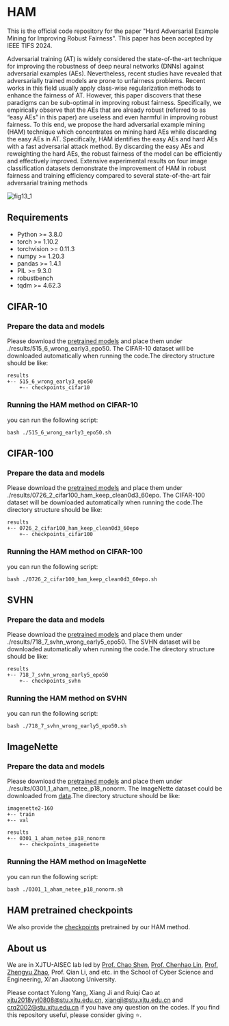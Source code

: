 # HAM
This is the official code repository for the paper "Hard Adversarial Example Mining for Improving Robust Fairness". This paper has been accepted by IEEE TIFS 2024.

Adversarial training (AT) is widely considered the
state-of-the-art technique for improving the robustness of deep
neural networks (DNNs) against adversarial examples (AEs).
Nevertheless, recent studies have revealed that adversarially
trained models are prone to unfairness problems. Recent works
in this field usually apply class-wise regularization methods to
enhance the fairness of AT. However, this paper discovers that
these paradigms can be sub-optimal in improving robust fairness.
Specifically, we empirically observe that the AEs that are already
robust (referred to as “easy AEs” in this paper) are useless
and even harmful in improving robust fairness. To this end, we
propose the hard adversarial example mining (HAM) technique
which concentrates on mining hard AEs while discarding the easy
AEs in AT. Specifically, HAM identifies the easy AEs and hard
AEs with a fast adversarial attack method. By discarding the
easy AEs and reweighting the hard AEs, the robust fairness of
the model can be efficiently and effectively improved. Extensive
experimental results on four image classification datasets demonstrate the improvement of HAM in robust fairness and training
efficiency compared to several state-of-the-art fair adversarial
training methods

![fig13_1](https://github.com/user-attachments/assets/b42c42ee-1db4-4773-a568-1d7afd21d808)

## Requirements

+ Python >= 3.8.0
+ torch >= 1.10.2
+ torchvision >= 0.11.3
+ numpy >= 1.20.3
+ pandas >= 1.4.1
+ PIL >= 9.3.0
+ robustbench
+ tqdm >= 4.62.3



## CIFAR-10

### Prepare the data and models

Please download the [pretrained models](https://drive.google.com/file/d/1jfgJvq-kuu2f-XB-3Z5ml98ngNJX7zUe/view?usp=drive_link) and place them under ./results/515_6_wrong_early3_epo50. The CIFAR-10 dataset will be downloaded automatically when running the code.The directory structure should be like:

```
results
+-- 515_6_wrong_early3_epo50
    +-- checkpoints_cifar10
```

### Running the HAM method on CIFAR-10

you can run the following script:
```
bash ./515_6_wrong_early3_epo50.sh
```

## CIFAR-100

### Prepare the data and models

Please download the [pretrained models](https://drive.google.com/file/d/1AhvShkc799QpT4I3LnINirieHudHWzrU/view?usp=drive_link) and place them under ./results/0726_2_cifar100_ham_keep_clean0d3_60epo. The CIFAR-100 dataset will be downloaded automatically when running the code.The directory structure should be like:

```
results
+-- 0726_2_cifar100_ham_keep_clean0d3_60epo
    +-- checkpoints_cifar100
```

### Running the HAM method on CIFAR-100

you can run the following script:
```
bash ./0726_2_cifar100_ham_keep_clean0d3_60epo.sh
```

## SVHN

### Prepare the data and models

Please download the [pretrained models](https://drive.google.com/file/d/1EyLnIk-UIPVVSsLz3B1jwxJxXFTji-Li/view?usp=drive_link) and place them under ./results/718_7_svhn_wrong_early5_epo50. The SVHN dataset will be downloaded automatically when running the code.The directory structure should be like:

```
results
+-- 718_7_svhn_wrong_early5_epo50
    +-- checkpoints_svhn
```

### Running the HAM method on SVHN

you can run the following script:
```
bash ./718_7_svhn_wrong_early5_epo50.sh
```


## ImageNette

### Prepare the data and models

Please download the [pretrained models](https://drive.google.com/file/d/1WqAzuXXU363-H2PS0ByycypvcbASMUp7/view?usp=drive_link) and place them under ./results/0301_1_aham_netee_p18_nonorm. The ImageNette dataset could be downloaded from [data](https://drive.google.com/file/d/1nyYlZFvpSRl_ogmaO0cm8-hMT4YMYe9D/view?usp=drive_link).The directory structure should be like:

```
imagenette2-160
+-- train
+-- val
```

```
results
+-- 0301_1_aham_netee_p18_nonorm
    +-- checkpoints_imagenette
```

### Running the HAM method on ImageNette

you can run the following script:
```
bash ./0301_1_aham_netee_p18_nonorm.sh
```

## HAM pretrained checkpoints
We also provide the [checkpoints](https://drive.google.com/drive/folders/1WQ17FUmkwgSpg09o_0frxZUhYPk-2Cyk?usp=drive_link) pretrained by our HAM method. 


## About us
We are in XJTU-AISEC lab led by [Prof. Chao Shen](https://gr.xjtu.edu.cn/en/web/cshen/home), [Prof. Chenhao Lin](https://gr.xjtu.edu.cn/en/web/linchenhao), [Prof. Zhengyu Zhao](https://zhengyuzhao.github.io/), Prof. Qian Li, and etc. in the School of Cyber Science and Engineering, Xi'an Jiaotong University.

Please contact Yulong Yang, Xiang Ji and Ruiqi Cao at xjtu2018yyl0808@stu.xjtu.edu.cn, xiangji@stu.xjtu.edu.cn and crq2002@stu.xjtu.edu.cn if you have any question on the codes. If you find this repository useful, please consider giving ⭐.
